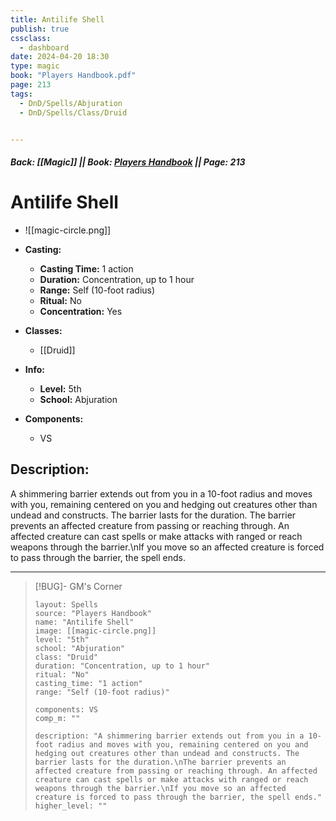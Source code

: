 ```yaml
---
title: Antilife Shell
publish: true
cssclass:
  - dashboard
date: 2024-04-20 18:30
type: magic
book: "Players Handbook.pdf"
page: 213
tags:
  - DnD/Spells/Abjuration
  - DnD/Spells/Class/Druid


---
```


##### Back: [[Magic]] || Book: [Players Handbook](https://drive.google.com/drive/folders/1O5bhpYizcIT5xxAoLOuzCRht_PVS7VSG?usp=sharing) || Page: 213

# Antilife Shell
- ![[magic-circle.png]]
- **Casting:**
    - **Casting Time:** 1 action
    - **Duration:** Concentration, up to 1 hour
    - **Range:** Self (10-foot radius)
    - **Ritual:** No
    - **Concentration:** Yes
- **Classes:**
    - [[Druid]]

- **Info:**
    - **Level:** 5th
    - **School:** Abjuration
- **Components:**
    - VS


## Description:
A shimmering barrier extends out from you in a 10-foot radius and moves with you, remaining centered on you and hedging out creatures other than undead and constructs. The barrier lasts for the duration.
The barrier prevents an affected creature from passing or reaching through. An affected creature can cast spells or make attacks with ranged or reach weapons through the barrier.\nIf you move so an affected creature is forced to pass through the barrier, the spell ends.



---

> [!BUG]- GM's Corner
>
> ```statblock
> layout: Spells
> source: "Players Handbook"
> name: "Antilife Shell"
> image: [[magic-circle.png]]
> level: "5th"
> school: "Abjuration"
> class: "Druid"
> duration: "Concentration, up to 1 hour"
> ritual: "No"
> casting_time: "1 action"
> range: "Self (10-foot radius)"
>
> components: VS
> comp_m: ""
>
> description: "A shimmering barrier extends out from you in a 10-foot radius and moves with you, remaining centered on you and hedging out creatures other than undead and constructs. The barrier lasts for the duration.\nThe barrier prevents an affected creature from passing or reaching through. An affected creature can cast spells or make attacks with ranged or reach weapons through the barrier.\nIf you move so an affected creature is forced to pass through the barrier, the spell ends."
> higher_level: ""
> ```
